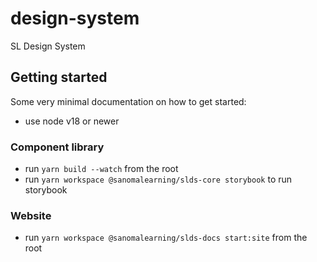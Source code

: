 # design-system
SL Design System

## Getting started
Some very minimal documentation on how to get started:
- use node v18 or newer

### Component library
- run `yarn build --watch` from the root
- run `yarn workspace @sanomalearning/slds-core storybook` to run storybook

### Website
- run `yarn workspace @sanomalearning/slds-docs start:site` from the root
